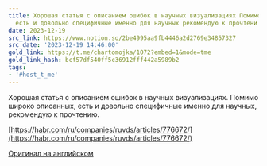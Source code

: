 ```yaml
---
title: Хорошая статья с описанием ошибок в научных визуализациях Помимо широко описанных
  есть и довольно специфичные именно для научных рекомендую к прочтени
date: 2023-12-19
src_link: https://www.notion.so/2be4995aa9fb4446a2d2769e34857327
src_date: '2023-12-19 14:46:00'
gold_link: https://t.me/chartomojka/1072?embed=1&mode=tme
gold_link_hash: bcf57df540ff5c36912fff442a5989b2
tags:
- '#host_t_me'
---
```


Хорошая статья с описанием ошибок в научных визуализациях. Помимо широко описанных, есть и довольно специфичные именно для научных, рекомендую к прочтению.  
  
[https://habr.com/ru/companies/ruvds/articles/776672/](https://habr.com/ru/companies/ruvds/articles/776672/)  
  
[Оригинал на английском](https://github.com/cxli233/FriendsDontLetFriends)